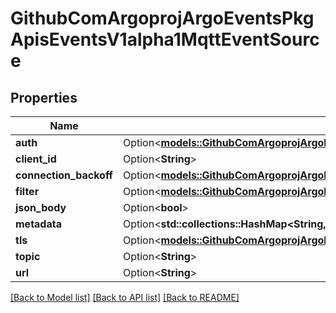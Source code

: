 # GithubComArgoprojArgoEventsPkgApisEventsV1alpha1MqttEventSource

## Properties

Name | Type | Description | Notes
------------ | ------------- | ------------- | -------------
**auth** | Option<[**models::GithubComArgoprojArgoEventsPkgApisEventsV1alpha1BasicAuth**](github.com.argoproj.argo_events.pkg.apis.events.v1alpha1.BasicAuth.md)> |  | [optional]
**client_id** | Option<**String**> |  | [optional]
**connection_backoff** | Option<[**models::GithubComArgoprojArgoEventsPkgApisEventsV1alpha1Backoff**](github.com.argoproj.argo_events.pkg.apis.events.v1alpha1.Backoff.md)> |  | [optional]
**filter** | Option<[**models::GithubComArgoprojArgoEventsPkgApisEventsV1alpha1EventSourceFilter**](github.com.argoproj.argo_events.pkg.apis.events.v1alpha1.EventSourceFilter.md)> |  | [optional]
**json_body** | Option<**bool**> |  | [optional]
**metadata** | Option<**std::collections::HashMap<String, String>**> |  | [optional]
**tls** | Option<[**models::GithubComArgoprojArgoEventsPkgApisEventsV1alpha1TlsConfig**](github.com.argoproj.argo_events.pkg.apis.events.v1alpha1.TLSConfig.md)> |  | [optional]
**topic** | Option<**String**> |  | [optional]
**url** | Option<**String**> |  | [optional]

[[Back to Model list]](../README.md#documentation-for-models) [[Back to API list]](../README.md#documentation-for-api-endpoints) [[Back to README]](../README.md)


